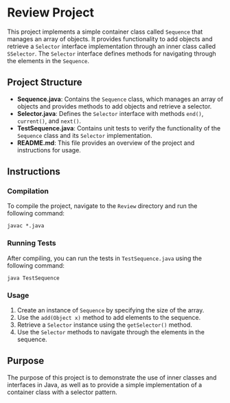 # Review Project

This project implements a simple container class called `Sequence` that manages an array of objects. It provides functionality to add objects and retrieve a `Selector` interface implementation through an inner class called `SSelector`. The `Selector` interface defines methods for navigating through the elements in the `Sequence`.

## Project Structure

- **Sequence.java**: Contains the `Sequence` class, which manages an array of objects and provides methods to add objects and retrieve a selector.
- **Selector.java**: Defines the `Selector` interface with methods `end()`, `current()`, and `next()`.
- **TestSequence.java**: Contains unit tests to verify the functionality of the `Sequence` class and its `Selector` implementation.
- **README.md**: This file provides an overview of the project and instructions for usage.

## Instructions

### Compilation

To compile the project, navigate to the `Review` directory and run the following command:

```
javac *.java
```

### Running Tests

After compiling, you can run the tests in `TestSequence.java` using the following command:

```
java TestSequence
```

### Usage

1. Create an instance of `Sequence` by specifying the size of the array.
2. Use the `add(Object x)` method to add elements to the sequence.
3. Retrieve a `Selector` instance using the `getSelector()` method.
4. Use the `Selector` methods to navigate through the elements in the sequence.

## Purpose

The purpose of this project is to demonstrate the use of inner classes and interfaces in Java, as well as to provide a simple implementation of a container class with a selector pattern.